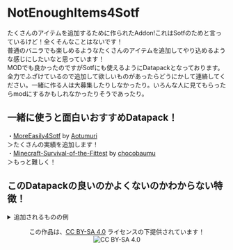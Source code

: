 # NotEnoughItems4Sotf
たくさんのアイテムを追加するために作られたAddon!これはSotfのためと言っているけど！全くそんなことはないです！<br>
普通のバニラでも楽しめるようなたくさんのアイテムを追加してやり込めるような感じにしたいなと思っています！<br>
MODでも良かったのですがSotfにも使えるようにDatapackとなっております。<br>
全力でふざけているので追加して欲しいものがあったらどうにかして連絡してください。一緒に作る人は大募集したりしなかったり。いろんな人に見てもらったらmodにするかもしれなかったりそうであったり。

## 一緒に使うと面白いおすすめDatapack！
・[MoreEasily4Sotf](https://github.com/Aotumuri/MoreEasily4Sotf) by [Aotumuri](https://github.com/Aotumuri)<br>
＞たくさんの実績を追加します！<br>
・[Minecraft-Survival-of-the-Fittest](https://github.com/chocobaumu/Minecraft-Survival-of-the-Fittest) by [chocobaumu](https://github.com/chocobaumu)<br>
＞もっと難しく！<br>

## このDatapackの良いのかよくないのかわからない特徴！
<details>
<summary>追加されるものの例</summary>
<details>
<summary>装備系統</summary>
まだない
</details>
<details>
<summary>武器系統</summary>
まだない！
</details>
<details>
<summary>その他</summary>
まだないって！
</details>
</details>


<p align="center">
  この作品は、<a href="https://creativecommons.org/licenses/by-sa/4.0/deed">CC BY-SA 4.0</a> ライセンスの下提供されています！<br>
<img src="https://licensebuttons.net/l/by-sa/4.0/88x31.png" alt="CC BY-SA 4.0"><br>
</p>
